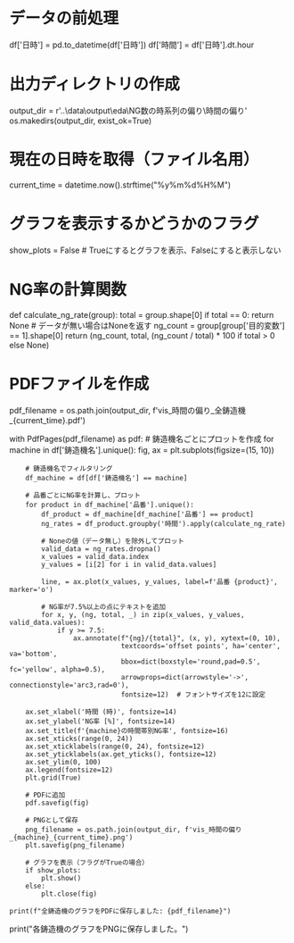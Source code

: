 # データの前処理
df['日時'] = pd.to_datetime(df['日時'])
df['時間'] = df['日時'].dt.hour

# 出力ディレクトリの作成
output_dir = r'..\data\output\eda\NG数の時系列の偏り\時間の偏り'
os.makedirs(output_dir, exist_ok=True)

# 現在の日時を取得（ファイル名用）
current_time = datetime.now().strftime("%y%m%d%H%M")

# グラフを表示するかどうかのフラグ
show_plots = False  # Trueにするとグラフを表示、Falseにすると表示しない

# NG率の計算関数
def calculate_ng_rate(group):
    total = group.shape[0]
    if total == 0:
        return None  # データが無い場合はNoneを返す
    ng_count = group[group['目的変数'] == 1].shape[0]
    return (ng_count, total, (ng_count / total) * 100 if total > 0 else None)

# PDFファイルを作成
pdf_filename = os.path.join(output_dir, f'vis_時間の偏り_全鋳造機_{current_time}.pdf')

with PdfPages(pdf_filename) as pdf:
    # 鋳造機名ごとにプロットを作成
    for machine in df['鋳造機名'].unique():
        fig, ax = plt.subplots(figsize=(15, 10))
        
        # 鋳造機名でフィルタリング
        df_machine = df[df['鋳造機名'] == machine]
        
        # 品番ごとにNG率を計算し、プロット
        for product in df_machine['品番'].unique():
            df_product = df_machine[df_machine['品番'] == product]
            ng_rates = df_product.groupby('時間').apply(calculate_ng_rate)
            
            # Noneの値（データ無し）を除外してプロット
            valid_data = ng_rates.dropna()
            x_values = valid_data.index
            y_values = [i[2] for i in valid_data.values]
            
            line, = ax.plot(x_values, y_values, label=f'品番 {product}', marker='o')
            
            # NG率が7.5%以上の点にテキストを追加
            for x, y, (ng, total, _) in zip(x_values, y_values, valid_data.values):
                if y >= 7.5:
                    ax.annotate(f"{ng}/{total}", (x, y), xytext=(0, 10), 
                                textcoords='offset points', ha='center', va='bottom',
                                bbox=dict(boxstyle='round,pad=0.5', fc='yellow', alpha=0.5),
                                arrowprops=dict(arrowstyle='->', connectionstyle='arc3,rad=0'),
                                fontsize=12)  # フォントサイズを12に設定
        
        ax.set_xlabel('時間 (時)', fontsize=14)
        ax.set_ylabel('NG率 [%]', fontsize=14)
        ax.set_title(f'{machine}の時間帯別NG率', fontsize=16)
        ax.set_xticks(range(0, 24))
        ax.set_xticklabels(range(0, 24), fontsize=12)
        ax.set_yticklabels(ax.get_yticks(), fontsize=12)
        ax.set_ylim(0, 100)
        ax.legend(fontsize=12)
        plt.grid(True)
        
        # PDFに追加
        pdf.savefig(fig)
        
        # PNGとして保存
        png_filename = os.path.join(output_dir, f'vis_時間の偏り_{machine}_{current_time}.png')
        plt.savefig(png_filename)
        
        # グラフを表示（フラグがTrueの場合）
        if show_plots:
            plt.show()
        else:
            plt.close(fig)
    
    print(f"全鋳造機のグラフをPDFに保存しました: {pdf_filename}")

print("各鋳造機のグラフをPNGに保存しました。")
